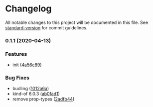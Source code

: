 # Changelog

All notable changes to this project will be documented in this file. See [standard-version](https://github.com/conventional-changelog/standard-version) for commit guidelines.

### 0.1.1 (2020-04-13)


### Features

* init ([4a56c89](https://github.com/knighteq/react-collapsus/commit/4a56c893f13e1465a83e0bbf5795fc85da23bd84))


### Bug Fixes

* budling ([1012a6a](https://github.com/knighteq/react-collapsus/commit/1012a6a855d0d67cda42a9069627c49bea68b334))
* kind-of 6.0.3 ([ab0fad1](https://github.com/knighteq/react-collapsus/commit/ab0fad1367cb9a7cd975e48ebf661163c33dcc5e))
* remove prop-types ([2adfb44](https://github.com/knighteq/react-collapsus/commit/2adfb44e9f82855d5846052b2bd822dd1e7275d9))
